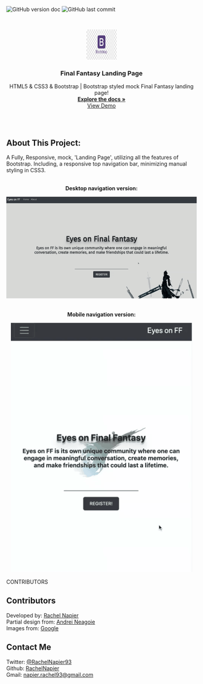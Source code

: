 <!-- PROJECT SHIELDS -->

![GitHub version doc](https://img.shields.io/badge/Version-1.0.0-red)
![GitHub last commit](https://img.shields.io/github/last-commit/RachelNapier/bootcamp-startup-landing-page?style=flat-square)

<!-- PROJECT LOGO -->

<br />
<p align="center">
  <a href="https://rachelnapier.github.io/bootcamp-startup-landing-page/">
    <img src="images/bootstrap-icon.jpg" alt="Logo" width="80" height="80">
  </a>

  <h3 align="center"><strong>Final Fantasy Landing Page</strong></h3>

  <p align="center">
        HTML5 & CSS3 & Bootstrap | Bootstrap styled mock Final Fantasy landing page!
    <br />
    <a href="https://github.com/RachelNapier/bootcamp-startup-landing-page"><strong>Explore the docs »</strong></a>
    <br />
    <a href=" https://rachelnapier.github.io/bootcamp-startup-landing-page/">View Demo</a>
  </p>
</p>
<br>
<br>

<!-- ABOUT -->

## <strong>About This Project:</strong>

A Fully, Responsive, mock, 'Landing Page', utilizing all the features of Bootstrap. Including, a responsive top navigation bar, minimizing manual styling in CSS3.
<br>
<br>

<p align="center"><strong>Desktop navigation version:</strong></p>

![Project Screenshot](images/demo-lg.gif)
<br>
<br>

<p align="center"><strong>Mobile navigation version:</strong></
<br>

<div align="center">

![Project Screenshot](images/demo-sm.gif)

</div>

<!-- ## <strong>Built With:</strong>

- [Sass](https://sass-lang.com/)

<strong>Sass</strong> is a stylesheet language that’s compiled to CSS. It allows you to use variables, nested rules, mixins, functions, and more, all with a fully CSS-compatible syntax. Sass helps keep large stylesheets well-organized and makes it easy to share design within and across projects.

## <strong>Utilized with:</strong>

- [Flexbox](https://developer.mozilla.org/en-US/docs/Web/CSS/CSS_Flexible_Box_Layout/Basic_Concepts_of_Flexbox)

<strong>CSS Flexible Box Layout</strong> , or commonly known as <strong>Flexbox</strong>, is a CSS3 web layout model. The flex layout allows responsive elements within a container to be automatically arranged depending upon screen size.

<div align="center">

![Flex container](img/flex-1.png)

![Flex items](img/flex-2.png)

</div>

- For more on using <strong>flexbox</strong>, checkout this → [Flexbox guide](https://css-tricks.com/snippets/css/a-guide-to-flexbox/)

<!-- GETTING STARTED -->

<!-- ## <strong>Getting Started</strong>

Steps required first before downloading and utilizing <strong>Sass</strong>, see below. ⤵

- Requires Node.js to run: first install the current version of [Node.js](https://nodejs.org/en/).
- In your command line, utitlize <code>npm install</code> to install Node Sass and its' libararies.
  - <code>"npm install node-sass"</code>
  - <code>"npm install concat"</code>
  - <code>"npm install autoprefixer"</code>
  - <code>"npm install postcss-cli"</code>
  - <code>"npm install npm-run-all"</code>
- To save as a dev dependency, add <code>--save-dev</code> at the end of any installation, in the terminal.

Also, add in the required scripts into your <u>package.json</u> file, see example below ⤵

![Sass Setup Screenshot](imgs/ss-1.png)

<div align="center">

For more information on installing and setting up <strong>SASS</strong>, visit here → [Sass installation](https://sass-lang.com/install).

To understand some of the basics of Sass first, checkout this [Sass Guide](https://sass-lang.com/guide).

</div> -->

CONTRIBUTORS

## <strong>Contributors</strong>

Developed by: [Rachel Napier](https://github.com/RachelNapier)<br>
Partial design from: [Andrei Neagoie](https://www.udemy.com/user/andrei-neagoie/)<br>
Images from: [Google](https://google.com/)

<!-- CONTACT -->

## <strong>Contact Me</strong>

Twitter: [@RachelNapier93](https://twitter.com/RachelNapier93)<br>
Github: [RachelNapier](https://github.com/RachelNapier)<br>
Gmail: napier.rachel93@gmail.com
